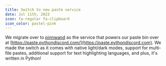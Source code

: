 ```yaml
---
title: Switch to new paste service
date: Jul 11th, 2023
icon: fa-regular fa-clipboard
icon_color: pastel-pink
---
```


We migrate over to [pinnwand](https://github.com/supakeen/pinnwand) as the
service that powers our paste bin over at
[https://paste.pythondiscord.com/](https://paste.pythondiscord.com). We made the
switch as it comes with native light/dark modes, support for multi-file pastes,
additional support for text highlighting languages, and plus, it's written in
Python!
